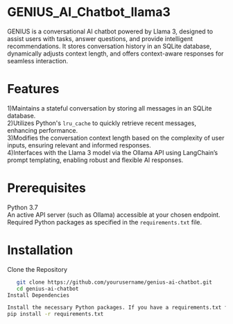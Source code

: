 # GENIUS_AI_Chatbot_llama3
GENIUS is a conversational AI chatbot powered by Llama 3, designed to assist users with tasks, answer questions, and provide intelligent recommendations. It stores conversation history in an SQLite database, dynamically adjusts context length, and offers context-aware responses for seamless interaction.

# Features

1)Maintains a stateful conversation by storing all messages in an SQLite database.  
2)Utilizes Python's `lru_cache` to quickly retrieve recent messages, enhancing performance.  
3)Modifies the conversation context length based on the complexity of user inputs, ensuring relevant and informed responses.  
4)Interfaces with the Llama 3 model via the Ollama API using LangChain’s prompt templating, enabling robust and flexible AI responses.


# Prerequisites
Python 3.7  
An active API server (such as Ollama) accessible at your chosen endpoint.  
Required Python packages as specified in the `requirements.txt` file.

# Installation  
Clone the Repository
```bash
   git clone https://github.com/yourusername/genius-ai-chatbot.git
   cd genius-ai-chatbot
Install Dependencies

Install the necessary Python packages. If you have a requirements.txt file, run:
pip install -r requirements.txt
```
